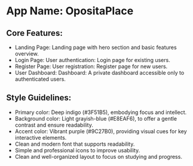 # **App Name**: OpositaPlace

## Core Features:

- Landing Page: Landing page with hero section and basic features overview.
- Login Page: User authentication: Login page for existing users.
- Register Page: User registration: Register page for new users.
- User Dashboard: Dashboard: A private dashboard accessible only to authenticated users.

## Style Guidelines:

- Primary color: Deep indigo (#3F51B5), embodying focus and intellect.
- Background color: Light grayish-blue (#E8EAF6), to offer a gentle contrast and ensure readability.
- Accent color: Vibrant purple (#9C27B0), providing visual cues for key interactive elements.
- Clean and modern font that supports readability.
- Simple and professional icons to improve usability.
- Clean and well-organized layout to focus on studying and progress.